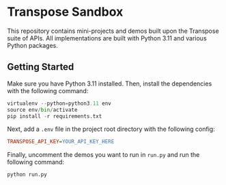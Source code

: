 # Transpose Sandbox

This repository contains mini-projects and demos built upon the Transpose suite of APIs. All implementations are built with Python 3.11 and various Python packages.

## Getting Started

Make sure you have Python 3.11 installed. Then, install the dependencies with the following command:

```python
virtualenv --python=python3.11 env
source env/bin/activate
pip install -r requirements.txt
```

Next, add a `.env` file in the project root directory with the following config:

```ini
TRANSPOSE_API_KEY=YOUR_API_KEY_HERE
```

Finally, uncomment the demos you want to run in `run.py` and run the following command:

```python
python run.py
```
